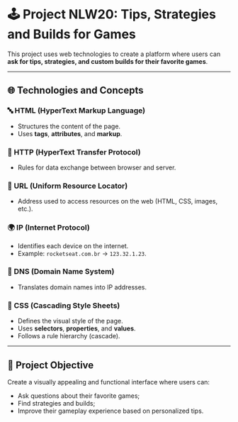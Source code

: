 # 🕹️ Project NLW20: Tips, Strategies and Builds for Games

This project uses web technologies to create a platform where users can **ask for tips, strategies, and custom builds for their favorite games**.

---

## 🌐 Technologies and Concepts

### 🔤 HTML (HyperText Markup Language)
- Structures the content of the page.
- Uses **tags**, **attributes**, and **markup**.

### 📡 HTTP (HyperText Transfer Protocol)
- Rules for data exchange between browser and server.

### 🔗 URL (Uniform Resource Locator)
- Address used to access resources on the web (HTML, CSS, images, etc.).

### 🌍 IP (Internet Protocol)
- Identifies each device on the internet.
- Example: `rocketseat.com.br` → `123.32.1.23`.

### 🧭 DNS (Domain Name System)
- Translates domain names into IP addresses.

### 🎨 CSS (Cascading Style Sheets)
- Defines the visual style of the page.
- Uses **selectors**, **properties**, and **values**.
- Follows a rule hierarchy (cascade).

---

## 🚀 Project Objective

Create a visually appealing and functional interface where users can:

- Ask questions about their favorite games;
- Find strategies and builds;
- Improve their gameplay experience based on personalized tips.